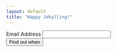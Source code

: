 ```yaml
---
layout: default
title: "Happy Jekylling!"
---
```


<div id="mc_embed_shell" class="">
<div id="" class="lexend">
  <form action="https://goodlake.us14.list-manage.com/subscribe/post?u=881f93557f333d7ba36cd796a&amp;id=874552f13b&amp;f_id=007899e1f0" method="post" id="mc-embedded-subscribe-form" name="mc-embedded-subscribe-form" class="validate mx-0 my-0" target="_blank">
    <div id="mc_embed_signup_scroll">
      <div class="mb-8">
        <label for="mce-EMAIL" class="block mb-2 text-lg">Email Address</label>
        <input type="email" name="EMAIL" class="block required email bg-white bg-opacity-25 p-2 rounded border border-white" id="mce-EMAIL" required="" value="">
      </div>
      <div hidden=""><input type="hidden" name="tags" value="7060932"></div>
      <div id="mce-responses" class="">
          <div class="response" id="mce-error-response" class="mb-8" style="display: none;"></div>
          <div class="response" id="mce-success-response" class="mb-8" style="display: none;"></div>
      </div>
      <div aria-hidden="true" style="position: absolute; left: -5000px;">
        <input type="text" name="b_881f93557f333d7ba36cd796a_874552f13b" tabindex="-1" value="">
      </div>
      <div class="optionalParent">
        <div class="clear foot">
          <input type="submit" name="subscribe" id="mc-embedded-subscribe" class="bg-gray-900 text-white rounded p-3" value="Find out when" style="margin:0;">
        </div>
      </div>
    </div>
  </form>
</div>
<script type="text/javascript" src="//s3.amazonaws.com/downloads.mailchimp.com/js/mc-validate.js"></script><script type="text/javascript">(function($) {window.fnames = new Array(); window.ftypes = new Array();fnames[0]='EMAIL';ftypes[0]='email';fnames[1]='FNAME';ftypes[1]='text';fnames[2]='LNAME';ftypes[2]='text';fnames[3]='ADDRESS';ftypes[3]='address';fnames[4]='PHONE';ftypes[4]='phone';fnames[5]='BIRTHDAY';ftypes[5]='birthday';fnames[6]='COMPANY';ftypes[6]='text';}(jQuery));var $mcj = jQuery.noConflict(true);</script></div>

